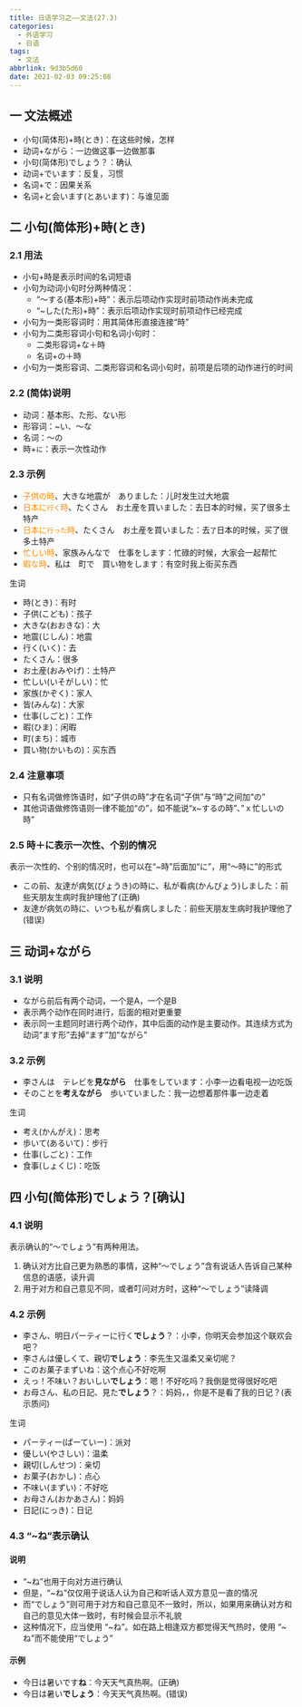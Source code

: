 ```yaml
---
title: 日语学习之——文法(27.3)
categories:
  - 外语学习
  - 日语
tags:
  - 文法
abbrlink: 9d3b5d60
date: 2021-02-03 09:25:08
---
```

## 一 文法概述

* 小句(简体形)+時(とき)：在这些时候，怎样
* 动词+ながら：一边做这事一边做那事
* 小句(简体形)でしょう？：确认
* 动词+でいます：反复，习惯
* 名词+で：因果关系
* 名词+と会います(とあいます)：与谁见面

<!--more-->

## 二 小句(简体形)+時(とき)

### 2.1 用法

* 小句+時是表示时间的名词短语
* 小句为动词小句时分两种情况：
  - “～する(基本形)+時”：表示后项动作实现时前项动作尚未完成
  - “~した(た形)+時”：表示后项动作实现时前项动作已经完成
* 小句为一类形容词时：用其简体形直接连接“時”
* 小句为二类形容词小句和名词小句时：
  - 二类形容词+な＋時
  - 名词+の＋時
* 小句为一类形容词、二类形容词和名词小句时，前项是后项的动作进行的时间

### 2.2 (简体)说明

* 动词：基本形、た形、ない形
* 形容词：~い、～な
* 名词：～の
* 時+`に`：表示一次性动作

### 2.3 示例

* <font color=darkorange>子供の時</font>、大きな地震が　ありました：儿时发生过大地震
* <font color=darkorange>日本に`行く`時</font>、たくさん　お土産を買いました：去日本的时候，买了很多土特产
* <font color=darkorange>日本に`行った`時</font>、たくさん　お土産を買いました：去`了`日本的时候，买了很多土特产
* <font color=darkorange>忙しい時</font>、家族みんなで　仕事をします：忙碌的时候，大家会一起帮忙
* <font color=darkorange>暇な時</font>、私は　町で　買い物をします：有空时我上街买东西

生词

* 時(とき)：有时
* 子供(こども)：孩子
* 大きな(おおきな)：大
* 地震(じしん)：地震
* 行く(いく)：去
* たくさん：很多
* お土産(おみやげ)：土特产
* 忙しい(いそがしい)：忙
* 家族(かぞく)：家人
* 皆(みんな)：大家
* 仕事(しごと)：工作
* 暇(ひま)：闲暇
* 町(まち)：城市
* 買い物(かいもの)：买东西

### 2.4 注意事项

* 只有名词做修饰语时，如“子供の時”才在名词“子供”与“時”之间加“の”
* 其他词语做修饰语则一律不能加“の”，如不能说“x~するの時”、”ｘ忙しいの時”

### 2.5 時＋に表示一次性、个别的情况

表示一次性的、个别的情况时，也可以在“~時”后面加“に”，用“～時に”的形式

* この前、友達が病気(びょうき)の時に、私が看病(かんびょう)しました：前些天朋友生病时我护理他了(正确)
* 友達が病気の時に、いつも私が看病しました：前些天朋友生病时我护理他了(错误)

## 三 动词+ながら

### 3.1 说明

* ながら前后有两个动词，一个是A，一个是B
* 表示两个动作在同时进行，后面的相对更重要
* 表示同一主题同时进行两个动作，其中后面的动作是主要动作。其连续方式为动词“ます形”去掉“ます”加“ながら”

### 3.2 示例

* 李さんは　テレビを**見ながら**　仕事をしています：小李一边看电视一边吃饭
* そのことを**考えながら**　歩いていました：我一边想着那件事一边走着

生词

* 考え(かんがえ)：思考
* 歩いて(あるいて)：步行
* 仕事(しごと)：工作
* 食事(しょくじ)：吃饭

## 四 小句(简体形)でしょう？[确认]

### 4.1  说明

表示确认的“～でしょう”有两种用法。

1. 确认对方比自己更为熟悉的事情，这种“～でしょう”含有说话人告诉自己某种信息的语感，读升调
2. 用于对方和自己意见不同，或者叮问对方时，这种“～でしょう”读降调

### 4.2 示例

* 李さん、明日パーティーに行く**でしょう**？：小李，你明天会参加这个联欢会吧？
* 李さんは優しくて、親切**でしょう**：李先生又温柔又亲切呢？
* このお菓子まずいね：这个点心不好吃啊
* えっ！不味い？おいしい**でしょう**：嗯！不好吃吗？我倒是觉得很好吃吧
* お母さん、私の日記、見た**でしょう**？：妈妈，，你是不是看了我的日记？(表示质问)

生词

* パーティー(ぱーていー)：派对
* 優しい(やさしい)：温柔
* 親切(しんせつ)：亲切
* お菓子(おかし)：点心
* 不味い(まずい)：不好吃
* お母さん(おかあさん)：妈妈
* 日記(にっき)：日记

### 4.3 “~ね”表示确认

#### 说明

* “~ね”也用于向对方进行确认
* 但是，“~ね”仅仅用于说话人认为自己和听话人双方意见一直的情况
* 而“でしょう”则可用于对方和自己意见不一致时，所以，如果用来确认对方和自己的意见大体一致时，有时候会显示不礼貌
* 这种情况下，应当使用 “~ね”。如在路上相逢双方都觉得天气热时，使用 “~ね”而不能使用“でしょう”

#### 示例

* 今日は暑いです**ね**：今天天气真热啊。(正确)
* 今日は暑い**でしょう**：今天天气真热啊。(错误)